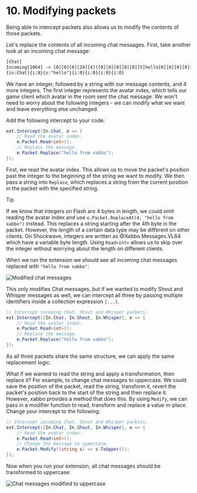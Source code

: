 # 10. Modifying packets

Being able to intercept packets also allows us to modify the contents of those packets.

Let's replace the contents of all incoming chat messages. First, take another look at an incoming chat message:

```txt
[Chat]
Incoming[1064] -> [0][0][0][29][4]([0][0][0][8][0][5]hello[0][0][0][0][0][0][0][0][0][0][0][0][0][0][0][0]
{in:Chat}{i:8}{s:"hello"}{i:0}{i:0}{i:0}{i:0}
```

We have an integer, followed by a string with our message contents, and 4 more integers. The first integer represents the avatar index, which tells our game client which avatar in the room sent the chat message. We won't need to worry about the following integers - we can modify what we want and leave everything else unchanged.

Add the following intercept to your code:

```csharp
ext.Intercept(In.Chat, e => {
    // Read the avatar index.
    e.Packet.Read<int>();
    // Replace the message.
    e.Packet.Replace("hello from xabbo");
});
```

First, we read the avatar index. This allows us to move the packet's position past the integer to the beginning of the string we want to modify. We then pass a string into `Replace`, which replaces a string from the current position in the packet with the specified string.

> [!TIP]
> If we know that integers on Flash are 4 bytes in length, we could omit reading the avatar index and use `e.Packet.ReplaceAt(4, "hello from xabbo")` instead. This replaces a string starting after the 4th byte in the packet. However, the length of a certain data type may be different on other clients. On Shockwave, integers are written as @Xabbo.Messages.VL64 which have a variable byte length. Using `Read<int>` allows us to skip over the integer without worrying about the length on different clients.

When we run the extension we should see all incoming chat messages replaced with `"hello from xabbo"`:

![Modified chat messages](~/images/tutorial/10-1.png)

This only modifies Chat messages, but if we wanted to modify Shout and Whisper messages as well, we can intercept all three by passing multiple identifiers inside a collection expression `[...]`.

```csharp
// Intercept incoming Chat, Shout and Whisper packets.
ext.Intercept([In.Chat, In.Shout, In.Whisper], e => {
    // Read the avatar index.
    e.Packet.Read<int>();
    // Replace the message.
    e.Packet.Replace("hello from xabbo");
});
```

As all three packets share the same structure, we can apply the same replacement logic.

What if we wanted to read the string and apply a transformation, then replace it? For example, to change chat messages to uppercase. We could save the position of the packet, read the string, transform it, revert the packet's position back to the start of the string and then replace it. However, xabbo provides a method that does this. By using `Modify`, we can pass in a modifier function to read, transform and replace a value in-place. Change your intercept to the following:

```csharp
// Intercept incoming Chat, Shout and Whisper packets.
ext.Intercept([In.Chat, In.Shout, In.Whisper], e => {
    // Read the avatar index.
    e.Packet.Read<int>();
    // Change the message to uppercase.
    e.Packet.Modify((string s) => s.ToUpper());
});
```

Now when you run your extension, all chat messages should be transformed to uppercase:

![Chat messages modified to uppercase](~/images/tutorial/10-2.png)